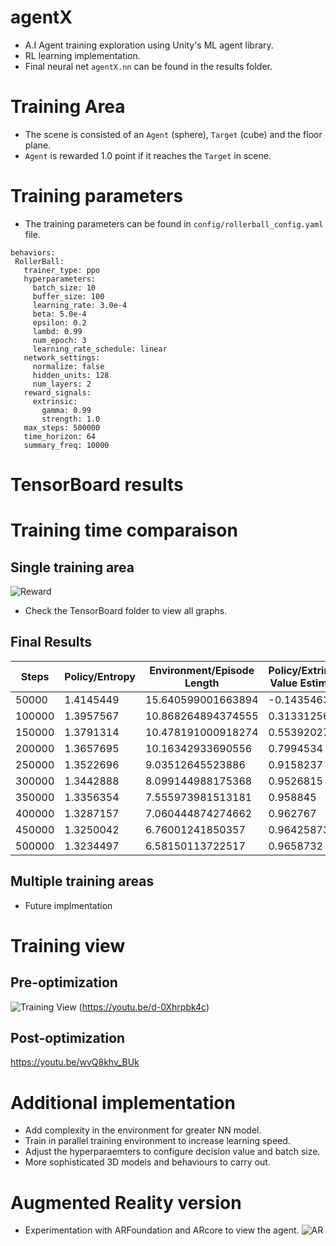 # agentX
 - A.I Agent training exploration using Unity's ML agent library.
 - RL learning implementation.
 - Final neural net `agentX.nn` can be found in the results folder.

# Training Area
 - The scene is consisted of an `Agent` (sphere), `Target` (cube) and the floor plane.
 - `Agent` is rewarded 1.0 point if it reaches the `Target` in scene. 

# Training parameters
 - The training parameters can be found in `config/rollerball_config.yaml` file. 
 ```
 behaviors:
  RollerBall:
    trainer_type: ppo
    hyperparameters:
      batch_size: 10
      buffer_size: 100
      learning_rate: 3.0e-4
      beta: 5.0e-4
      epsilon: 0.2
      lambd: 0.99
      num_epoch: 3
      learning_rate_schedule: linear
    network_settings:
      normalize: false
      hidden_units: 128
      num_layers: 2
    reward_signals:
      extrinsic:
        gamma: 0.99
        strength: 1.0
    max_steps: 500000
    time_horizon: 64
    summary_freq: 10000
 ```
 # TensorBoard results

 # Training time comparaison
 ## Single training area
![Reward](https://github.com/namhkoh/agentX/blob/koh-dev/TensorBoard/culmulative.png?raw=true)
 - Check the TensorBoard folder to view all graphs.
 ## Final Results
 |Steps |Policy/Entropy|Environment/Episode Length|Policy/Extrinsic Value Estimate|Environment/Cumulative Reward|Policy/Extrinsic Reward|Losses/Value Loss|Losses/Policy Loss|Policy/Learning Rate|Policy/Epsilon|Policy/Beta |Is Training|
|------|--------------|--------------------------|-------------------------------|-----------------------------|-----------------------|-----------------|------------------|--------------------|--------------|------------|-----------|
|50000 |1.4145449     |15.640599001663894        |-0.14354631                    |0.2699733688415446           |0.2699733688415446     |0.2469888        |0.024367224       |0.00028462472       |0.1948749     |0.0047442573|1.0        |
|100000|1.3957567     |10.868264894374555        |0.31331256                     |0.47709470685971994          |0.47709470685971994    |0.08462792       |0.022649333       |0.00025696118       |0.18565372    |0.0042841206|1.0        |
|150000|1.3791314     |10.478191000918274        |0.55392027                     |0.6751606978879706           |0.6751606978879706     |0.06505795       |0.027594421       |0.00022620882       |0.17540292    |0.0037726057|1.0        |
|200000|1.3657695     |10.16342933690556         |0.7994534                      |0.8814467515070328           |0.8814467515070328     |0.03275415       |0.024637483       |0.00019546025       |0.16515341    |0.003261155 |1.0        |
|250000|1.3522696     |9.03512645523886          |0.9158237                      |0.9682858289843437           |0.9682858289843437     |0.014595896      |0.02276111        |0.00016471805       |0.15490602    |0.0027498095|1.0        |
|300000|1.3442888     |8.099144988175368         |0.9526815                      |0.995997816991086            |0.995997816991086      |0.005348271      |0.02161112        |0.00013397659       |0.14465885    |0.0022384762|1.0        |
|350000|1.3356354     |7.555973981513181         |0.958845                       |0.9984594317014721           |0.9984594317014721     |0.0032097357     |0.02271756        |0.0001032464        |0.13441543    |0.0017273303|1.0        |
|400000|1.3287157     |7.060444874274662         |0.962767                       |0.9993552546744036           |0.9993552546744036     |0.0022787228     |0.022542967       |7.251488e-05        |0.1241716     |0.0012161627|1.0        |
|450000|1.3250042     |6.76001241850357          |0.96425873                     |0.999689537410742            |0.999689537410742      |0.0019425787     |0.023734555       |4.484738e-05        |0.11494911    |0.0007559601|1.0        |
|500000|1.3234497     |6.58150113722517          |0.9658732                      |0.9998483699772555           |0.9998483699772555     |0.0019550868     |0.026965892       |1.7186736e-05       |0.10572888    |0.0002958711|1.0        |

 ## Multiple training areas
 - Future implmentation

# Training view
## Pre-optimization
![Training View](https://github.com/namhkoh/agentX/blob/koh-dev/Thumbnail/thumbnail.png?raw=true)
(https://youtu.be/d-0Xhrpbk4c)
## Post-optimization
https://youtu.be/wvQ8khv_BUk

# Additional implementation 
 - Add complexity in the environment for greater NN model. 
 - Train in parallel training environment to increase learning speed. 
 - Adjust the hyperparaemters to configure decision value and batch size.
 - More sophisticated 3D models and behaviours to carry out.

# Augmented Reality version
 - Experimentation with ARFoundation and ARcore to view the agent.
![AR](https://github.com/namhkoh/agentX/blob/feat/AR-staging-version/screenshots/AR.jpg)

